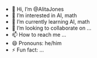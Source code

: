 - 👋 Hi, I’m @AlitaJones
- 👀 I’m interested in AI, math
- 🌱 I’m currently learning AI, math
- 💞️ I’m looking to collaborate on ...
- 📫 How to reach me ...
- 😄 Pronouns: he/him
- ⚡ Fun fact: ...

<!---
AlitaJones/AlitaJones is a ✨ special ✨ repository because its `README.md` (this file) appears on your GitHub profile.
You can click the Preview link to take a look at your changes.
--->
